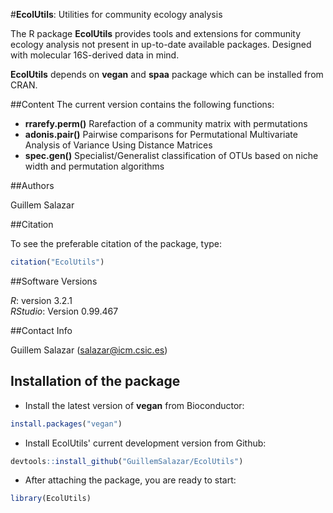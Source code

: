 #**EcolUtils**: Utilities for community ecology analysis

The R package **EcolUtils** provides tools and extensions for community ecology analysis not present in up-to-date available packages. Designed with molecular 16S-derived data in mind.

**EcolUtils** depends on **vegan** and **spaa** package which can be installed from CRAN.


##Content
The current version contains the following functions:

+ **rrarefy.perm()** 
Rarefaction of a community matrix with permutations
+  **adonis.pair()** 
Pairwise comparisons for Permutational Multivariate Analysis of Variance Using Distance Matrices
+ **spec.gen()**
Specialist/Generalist classification of OTUs based on niche width and permutation algorithms

##Authors

Guillem Salazar

##Citation

To see the preferable citation of the package, type:
```r
citation("EcolUtils")
```
##Software Versions

*R*: version 3.2.1  
*RStudio*: Version 0.99.467

##Contact Info

Guillem Salazar (salazar@icm.csic.es)


## Installation of the package

* Install the latest version of **vegan** from Bioconductor:
```r
install.packages("vegan")
```
* Install EcolUtils' current development version from Github:
```r
devtools::install_github("GuillemSalazar/EcolUtils")
```
* After attaching the package, you are ready to start:
```r
library(EcolUtils)
```


